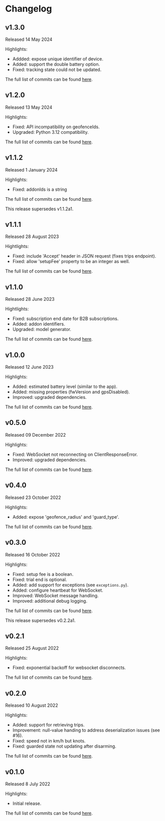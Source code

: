 # Changelog

## v1.3.0
Released 14 May 2024

Highlights:
* Addded: expose unique identifier of device.
* Added: support the double battery option.
* Fixed: tracking state could not be updated.

The full list of commits can be found [here](https://github.com/basilfx/aiobiketrax/compare/v1.2.0...v1.3.0).

## v1.2.0
Released 13 May 2024

Highlights:
* Fixed: API incompatibility on geofenceIds.
* Upgraded: Python 3.12 compatibility.

The full list of commits can be found [here](https://github.com/basilfx/aiobiketrax/compare/v1.1.2...v1.2.0).

## v1.1.2
Released 1 January 2024

Highlights:
* Fixed: addonIds is a string

The full list of commits can be found [here](https://github.com/basilfx/aiobiketrax/compare/v1.1.1...v1.1.2).

This release supersedes v1.1.2a1.

## v1.1.1
Released 28 August 2023

Hightlights:
* Fixed: include 'Accept' header in JSON request (fixes trips endpoint).
* Fixed: allow 'setupFee' property to be an integer as well.

The full list of commits can be found [here](https://github.com/basilfx/aiobiketrax/compare/v1.1.0...v1.1.1).

## v1.1.0
Released 28 June 2023

Hightlights:
* Fixed: subscription end date for B2B subscriptions.
* Added: addon identifiers.
* Upgraded: model generator.

The full list of commits can be found [here](https://github.com/basilfx/aiobiketrax/compare/v1.0.0...v1.1.0).

## v1.0.0
Released 12 June 2023

Highlights:
* Added: estimated battery level (similar to the app).
* Added: missing properties (fwVersion and gpsDisabled).
* Improved: upgraded dependencies.

The full list of commits can be found [here](https://github.com/basilfx/aiobiketrax/compare/v0.5.0...v1.0.0).

## v0.5.0
Released 09 December 2022

Highlights:
* Fixed: WebSocket not reconnecting on ClientResponseError.
* Improved: upgraded dependencies.

The full list of commits can be found [here](https://github.com/basilfx/aiobiketrax/compare/v0.4.0...v0.5.0).

## v0.4.0
Released 23 October 2022

Highlights:
* Added: expose 'geofence_radius' and 'guard_type'.

The full list of commits can be found [here](https://github.com/basilfx/aiobiketrax/compare/v0.3.0...v0.4.0).

## v0.3.0
Released 16 October 2022

Highlights:
* Fixed: setup fee is a boolean.
* Fixed: trial end is optional.
* Added: add support for exceptions (see `exceptions.py`).
* Added: configure heartbeat for WebSocket.
* Improved: WebSocket message handling.
* Improved: additional debug logging.

The full list of commits can be found [here](https://github.com/basilfx/aiobiketrax/compare/v0.2.1...v0.3.0).

This release supersedes v0.2.2a1.

## v0.2.1
Released 25 August 2022

Highlights:
* Fixed: exponential backoff for websocket disconnects.

The full list of commits can be found [here](https://github.com/basilfx/aiobiketrax/compare/v0.2.0...v0.2.1).

## v0.2.0
Released 10 August 2022

Highlights:
* Added: support for retrieving trips.
* Improvement: null-value handing to address deserialization issues (see #16).
* Fixed: speed not in km/h but knots.
* Fixed: guarded state not updating after disarming.

The full list of commits can be found [here](https://github.com/basilfx/aiobiketrax/compare/v0.1.0...v0.2.0).

## v0.1.0
Released 8 July 2022

Highlights:
* Initial release.

The full list of commits can be found [here](https://github.com/basilfx/aiobiketrax/compare/e5e9f92e9c91672fa875c00ae4021edcfd61a892...v0.1.0).
